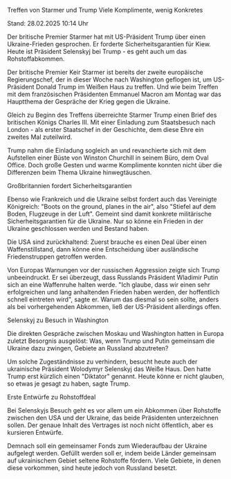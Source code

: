
Treffen von Starmer und Trump
Viele Komplimente, wenig Konkretes


Stand: 28.02.2025 10:14 Uhr


Der britische Premier Starmer hat mit US-Präsident Trump über einen Ukraine-Frieden gesprochen. Er forderte Sicherheitsgarantien für Kiew. Heute ist Präsident Selenskyj bei Trump - es geht auch um das Rohstoffabkommen.



Der britische Premier Keir Starmer ist bereits der zweite europäische Regierungschef, der in dieser Woche nach Washington geflogen ist, um US-Präsident Donald Trump im Weißen Haus zu treffen. Und wie beim Treffen mit dem französischen Präsidenten Emmanuel Macron am Montag war das Hauptthema der Gespräche der Krieg gegen die Ukraine.


Gleich zu Beginn des Treffens überreichte Starmer Trump einen Brief des britischen Königs Charles III. Mit einer Einladung zum Staatsbesuch nach London - als erster Staatschef in der Geschichte, dem diese Ehre ein zweites Mal zuteilwird.


Trump nahm die Einladung sogleich an und revanchierte sich mit dem Aufstellen einer Büste von Winston Churchill in seinem Büro, dem Oval Office. Doch große Gesten und warme Komplimente konnten nicht über die Differenzen beim Thema Ukraine hinwegtäuschen.

Großbritannien fordert Sicherheitsgarantien


Ebenso wie Frankreich und die Ukraine selbst fordert auch das Vereinigte Königreich: "Boots on the ground, planes in the air", also "Stiefel auf dem Boden, Flugzeuge in der Luft". Gemeint sind damit konkrete militärische Sicherheitsgarantien für die Ukraine. Nur so könne ein Frieden in der Ukraine geschlossen werden und Bestand haben.


Die USA sind zurückhaltend: Zuerst brauche es einen Deal über einen Waffenstillstand, dann könne eine Entscheidung über ausländische Friedenstruppen getroffen werden.


Von Europas Warnungen vor der russischen Aggression zeigte sich Trump unbeeindruckt. Er sei überzeugt, dass Russlands Präsident Wladimir Putin sich an eine Waffenruhe halten werde. "Ich glaube, dass wir einen sehr erfolgreichen und lang anhaltenden Frieden haben werden, der hoffentlich schnell eintreten wird", sagte er. Warum das diesmal so sein sollte, anders als bei vorhergehenden Abkommen, ließ der US-Präsident allerdings offen.

Selenskyj zu Besuch in Washington


Die direkten Gespräche zwischen Moskau und Washington hatten in Europa zuletzt Besorgnis ausgelöst: Was, wenn Trump und Putin gemeinsam die Ukraine dazu zwingen, Gebiete an Russland abzutreten?


Um solche Zugeständnisse zu verhindern, besucht heute auch der ukrainische Präsident Wolodymyr Selenskyj das Weiße Haus. Den hatte Trump erst kürzlich einen "Diktator" genannt. Heute könne er nicht glauben, so etwas je gesagt zu haben, sagte Trump.

Erste Entwürfe zu Rohstoffdeal


Bei Selenskyjs Besuch geht es vor allem um ein Abkommen über Rohstoffe zwischen den USA und der Ukraine, das beide Präsidenten unterzeichnen sollen. Der genaue Inhalt des Vertrages ist noch nicht öffentlich, aber es kursieren Entwürfe.


Demnach soll ein gemeinsamer Fonds zum Wiederaufbau der Ukraine aufgelegt werden. Gefüllt werden soll er, indem beide Länder gemeinsam auf ukrainischem Gebiet seltene Rohstoffe fördern. Viele Gebiete, in denen diese vorkommen, sind heute jedoch von Russland besetzt.

